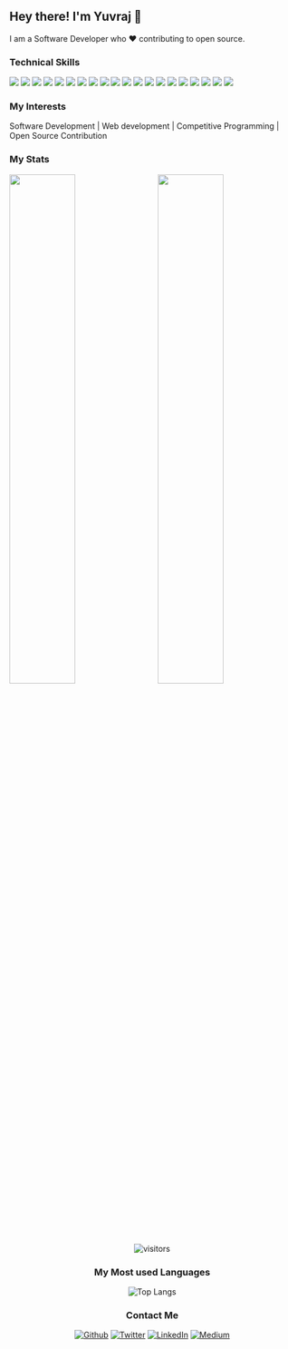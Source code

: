 ## Hey there! I'm Yuvraj 👋

I am a Software Developer who ❤ contributing to open source.

### Technical Skills

<img src="https://img.shields.io/badge/-Java-orange?style=flat&logo=java&logoColor=white"> <img src="https://img.shields.io/badge/-Spring%20Boot-green?style=flat&logo=spring&logoColor=white"> <img src="https://img.shields.io/badge/-Redis-red?style=flat&logo=redis&logoColor=white">
<img src="https://img.shields.io/badge/-SQL-blue?style=flat&logo=sql&logoColor=white"> <img src="https://img.shields.io/badge/-AWS-orange?style=flat&logo=amazon-aws&logoColor=white"> 
<img src="https://img.shields.io/badge/-React-%2361DAFB?style=flat&logo=react&logoColor=white"> <img src="https://img.shields.io/badge/-Kafka-%23000000?style=flat&logo=apache-kafka&logoColor=white"> 
<img src="https://img.shields.io/badge/-Angular-%23cc0000?style=flat&logo=Angular&logoColor=white"> <img src="https://img.shields.io/badge/-NodeJS-black?style=flat&logo=node.js&logoColor=white"> <img src="https://img.shields.io/badge/-MongoDB-yellow?style=flat&logo=mongoDB&logoColor=white">
<img src="https://img.shields.io/badge/-django-black?style=flat&logo=django&logoColor=white"> <img src="https://img.shields.io/badge/-Firebase-black?style=flat&logo=Firebase&logoColor=white">  <img src="https://img.shields.io/badge/-AWS-orange?style=flat&logo=amazon-aws&logoColor=white">
<img src="https://img.shields.io/badge/-C%20&%20C++-659ad2?style=flat&logo=c%2B%2B&logoColor=ffffff"> <img src="https://img.shields.io/badge/-Python%203-black?style=flat&logo=python&logoColor=white">
<img src="https://img.shields.io/badge/-HTML5-E34F26?style=flat&logo=html5&logoColor=white"> <img src="https://img.shields.io/badge/-CSS3-1572B6?style=flat&logo=css3&logoColor=white"> 
<img src="https://img.shields.io/badge/-Bootstrap-563D7C?style=flat&logo=bootstrap&logoColor=white">
<img src="https://img.shields.io/badge/-Problem%20Solving-ffa804?style=flat"> <img src="https://img.shields.io/badge/-Database%20Management-4d008f?style=flat"> <br />

### My Interests

Software Development | Web development | Competitive Programming | Open Source Contribution


### My Stats
<img  src="https://github-readme-stats.vercel.app/api?username=Kajol-Kumari&show_icons=true&theme=tokyonight" width="48%" align="right" >
<img  src="https://github-readme-streak-stats.herokuapp.com/?user=Kajol-Kumari&theme=tokyonight" width="48%" >
<br>
<div align="center">

![visitors](https://visitor-badge.laobi.icu/badge?page_id=Kajol-Kumari.Kajol-Kumari)
</div>

<div align="center">
 
### My Most used Languages

![Top Langs](https://github-readme-stats.vercel.app/api/top-langs/?username=KAJOL-KUMARI&show_icons=true&theme=tokyonight&layout=compact)
</div>

<div align="center">

### Contact Me

<a href="https://github.com/Kajol-Kumari"><img alt="Github" src="https://img.shields.io/badge/GitHub-%2312100E.svg?&style=for-the-badge&logo=Github&logoColor=white"></a> 
<a href="https://twitter.com/_Kajol_singh_" rel="nofollow"><img alt="Twitter" src="https://img.shields.io/badge/twitter-%231DA1F2.svg?&style=for-the-badge&logo=twitter&logoColor=white"></a>
<a href="https://www.linkedin.com/in/kajol-kumari-73245b166/" rel="nofollow"><img alt="LinkedIn" src="https://img.shields.io/badge/linkedin-%230077B5.svg?&style=for-the-badge&logo=linkedin&logoColor=white"></a> 
<a href="https://medium.com/@kajol_singh" rel="nofollow"><img alt="Medium" src="https://img.shields.io/badge/medium-%2312100E.svg?&style=for-the-badge&logo=medium&logoColor=white&color=black"></a>

</div>
